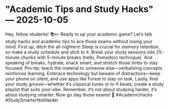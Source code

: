 # "Academic Tips and Study Hacks" — 2025-10-05

Hey, fellow students! 📚✏️ Ready to up your academic game? Let’s talk study hacks and academic tips to ace those exams without losing your mind. First up, ditch the all-nighters! Sleep is crucial for memory retention, so make a study schedule and stick to it. Break your study sessions into 25-minute chunks with 5-minute breaks (hello, Pomodoro technique). And speaking of breaks, hydrate, snack smart, and stretch those limbs to stay focused. Pro-tip: teach the material to someone else—verbalizing concepts reinforces learning. Embrace technology but beware of distractions—keep your phone on silent, and use apps like Forest to stay on task. Lastly, find your study groove—whether it’s classical tunes or lo-fi beats, create a study playlist that suits your vibe. Remember, it’s not about studying harder, it’s about studying smarter. Now go slay those exams! 🌟 #AcademicHacks #StudySmarterNotHarder